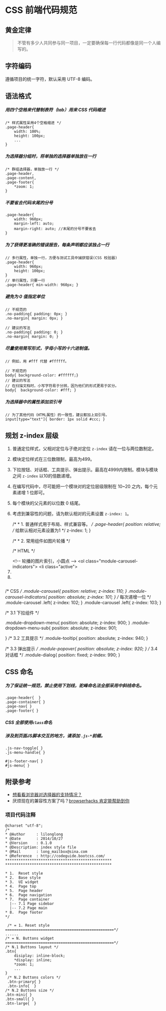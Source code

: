 # CSS 前端代码规范
 
## 黄金定律


> 不管有多少人共同参与同一项目，一定要确保每一行代码都像是同一个人编写的。


## 字符编码

遵循项目的统一字符，默认采用 UTF-8 编码。


## 语法格式

##### 用四个空格来代替制表符（tab）用来 CSS 代码缩进

    /* 样式属性采用4个空格缩进 */
    .page-header{
        width: 100%;
        height: 100px;
        ...
    }

##### 为选择器分组时，将单独的选择器单独放在一行

    /* 群组选择器，单独放一行 */
    .page-header,
    .page-content,
    .page-footer{
        *zoom: 1;
    }
 
##### 不要省去代码末尾的分号

    .page-header{
        width: 960px;
        margin-left: auto;
        margin-right: auto; //末尾的分号不要省去
    }

##### 为了获得更准确的错误报告，每条声明都应该独占一行
    
    // 多行属性，单独一行，方便与测试工具中捕获错误(CSS 校验器)
    .page-header{
        width: 960px;  
        height: 100px;
    }
    // 单行属性，只要一行
    .page-header{ min-width: 960px; }

##### 避免为 0 值指定单位

    // 不规范的
    .no-padding{ padding: 0px; }
    .no-margin{ margin: 0px; }

    // 建议的写法
    .no-padding{ padding: 0; }
    .no-margin{ margin: 0; }

##### 尽量使用简写形式，字母小写的十六进制值。

    // 例如，用 #fff 代替 #ffffff。
    
    // 不规范的
    body{ background-color: #ffffff;}
    // 建议的写法 
    // 在扫描文档时，小写字符易于分辨，因为他们的形式更易于区分。
    body{  background-color: #fff; }

##### 为选择器中的属性添加双引号

    // 为了其他代码（HTML属性）的一致性，建议都加上双引号。
    input[type="text"]{ border: 1px solid #ccc; }

## 规划 z-index 层级

1. 普通定位样式，父相对定位与子绝对定位 `z-index` 请在一位与两位数制定。
2. 模块定位样式在三位数限制，最高为499。
3. 下拉按钮、对话框、工具提示、弹出提示。最高在4999内限制。模块与模块之间 `z-index` 以10的倍数递增。 
4. 在编写代码中，尽可能把一个模块对的定位层级限制在 10~20 之内，每个元素递增 1 位即可。
5. 每个模块的父元素的以位数 0 结尾。
6. 考虑到兼容性的问题，请为默认相对的元素设置 `z-index: 1`。


    /* 
     \* 1. 普通样式用于布局、样式兼容等。
    */
    .page-header{
        position: relative;
        /* 给默认相对元素设置为1 */
        z-index: 1;
    }
   
    /* 
     \* 2. 常用组件如图片轮播
    */
    
    /* HTML */
    <div class="module-carousel">
        &lt!-- 轮播的图片索引，小圆点 -->
        &ltol class="module-carousel-indicators">
            &ltli class="active"></li>
            <li></li>
            <li></li>
        </ol>
        <!-- 轮播的图片 -->
        <div class="module-carousel-inner">
            <div class="item active"><img src="images/1.jpg" alt="" /></div>
            <div class="item"><img src="images/2.jpg" alt="" /></div>
            <div class="item"><img src="images/3.jpg" alt="" /></div>
        </div>
         <!-- 轮播的左右箭头 -->
        <a href="#" class="left carousel-control"></a>
        <a href="#" class="right carousel-control"></a>
    </div>
    
    /* CSS */
    .module-carousel{
        position: relative;
        z-index: 110;
    }
    .module-carousel-indicators{
        position: absolute;
        z-index: 101;
    }
    /* 每次递增一位 */
    .module-carousel .left{ z-index: 102; }
    .module-carousel .left{ z-index: 103; }
    
    /* 3.1 下拉组件 */

    .module-dropdown-menu{
        position: absolute;
        z-index: 900;
    }
    .module-dropdown-menu-sub{
        position: absolute;
        z-index: 901;
        
    }
     /* 3.2 工具提示 */
    .module-tooltip{
        position: absolute;
        z-index: 940;
    }
     
     /* 3.3 弹出提示 */
    .module-popover{
        position: absolute;
        z-index: 920;
    }
    /* 3.4 对话框 */
    .module-dialog{
        position: fixed;
        z-index: 990;
    }

## CSS 命名

##### 为了保证统一规范，禁止使用下划线，驼峰命名法全部采用中斜线命名。
   
    .page-header{  }
    .page-container{ }
    .page-nav{ }
    .page-footer{ }

##### CSS 全部使用`class`命名 

##### 涉及到页面JS脚本交互的地方，请添加 `.js-*`前缀。

    .js-nav-toggle{ }
    .js-menu-handle{ }
    
    #js-footer-nav{ }
    #js-menu{ }

 
## 附录参考

* [想看看浏览器对选择器的支持情况？](http://labs.qianduan.net/css-selector/)
* 厌烦现在的兼容性方案了吗？[browserhacks 肯定能帮助到你](http://browserhacks.com/) 

### 项目代码注释

    @charset "utf-8";
    /*
    * @Author     : lilonglong
    * @Date       : 2014/10/27
    * @Version    : 0.1.0
    * @Description: index style file
    * @Mail       : long_mailbox@sina.com
    * @Reference  : http://codeguide.bootcss.com/
    ************************************************
    ************************************************
    
    * 1.  Reset style
    * 2.  Base style
    * 3.  UI widget
    * 4.  Page top
    * 5.  Page header
    * 6.  Page navigation
    * 7.  Page container
      |-- 7.1 Page sidebar
      |-- 7.2 Page main
    * 8.  Page footer
    */

     /* = 1. Reset style
    =================================================*/
    ......
    /* = N. Buttons widget
    =================================================*/
    /* N.1 Buttons layout */
    .btn{
        disiplay: inline-block;
        *display: inline;
        *zoom: 1;
        ...
    }
     /* N.2 Buttons colors */
     .btn-primary{ }
     .btn-info{  }
    /* N.2 Buttons size */
    .btn-mini{ }
    .btn-small{ }
    .btn-large{  }